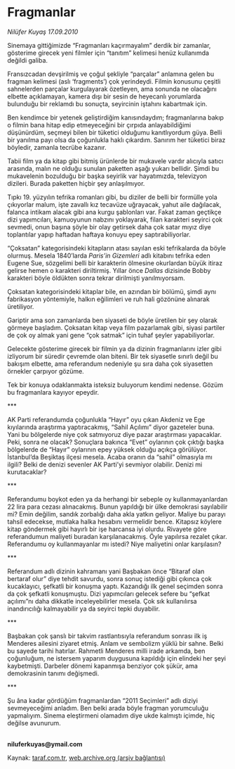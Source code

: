 # Fragmanlar

*Nilüfer Kuyaş 17.09.2010*

<div class="yazi"><p>Sinemaya gittiğimizde “Fragmanları kaçırmayalım” derdik bir zamanlar, gösterime girecek yeni filmler için “tanıtım” kelimesi henüz kullanımda değildi galiba.</p>
<p>Fransızcadan devşirilmiş ve çoğul şekliyle “parçalar” anlamına gelen bu fragman kelimesi (aslı ‘fragments’) çok yerindeydi. Filmin konusunu çeşitli sahnelerden parçalar kurgulayarak özetleyen, ama sonunda ne olacağını elbette açıklamayan, kamera dışı bir sesin de heyecanlı yorumlarda bulunduğu bir reklamdı bu sonuçta, seyircinin iştahını kabartmak için.</p>
<p>Ben kendimce bir yetenek geliştirdiğim kanısındaydım; fragmanlarına bakıp o filmin bana hitap edip etmeyeceğini bir çırpıda anlayabildiğimi düşünürdüm, seçmeyi bilen bir tüketici olduğumu kanıtlıyordum güya. Belli bir yanılma payı olsa da çoğunlukla haklı çıkardım. Sanırım her tüketici biraz böyledir, zamanla tecrübe kazanır.</p>
<p>Tabii film ya da kitap gibi bitmiş ürünlerde bir mukavele vardır alıcıyla satıcı arasında, malın ne olduğu sunulan paketten aşağı yukarı bellidir. Şimdi bu mukavelenin bozulduğu bir başka seyirlik var hayatımızda, televizyon dizileri. Burada paketten hiçbir şey anlaşılmıyor.</p>
<p>Tıpkı 19. yüzyılın tefrika romanları gibi, bu diziler de belli bir formülle yola çıkıyorlar malum, işte zavallı kız tecavüze uğrayacak, yahut aile dağılacak, falanca intikam alacak gibi ana kurgu şablonları var. Fakat zaman geçtikçe dizi yapımcıları, kamuoyunun nabzını yoklayarak, filan karakteri seyirci çok sevmedi, onun başına şöyle bir olay getirsek daha çok satar mıyız diye toplantılar yapıp haftadan haftaya konuyu epey saptırabiliyorlar.</p>
<p>“Çoksatan” kategorisindeki kitapların atası sayılan eski tefrikalarda da böyle olurmuş. Mesela 1840’larda <i>Paris’in Gizemleri</i> adlı kitabını tefrika eden Eugene Sue, sözgelimi belli bir karakterin ölmesine okurlardan büyük itiraz gelirse hemen o karakteri diriltirmiş. Yıllar önce <i>Dallas</i> dizisinde Bobby karakteri böyle öldükten sonra tekrar dirilmişti yanılmıyorsam.</p>
<p>Çoksatan kategorisindeki kitaplar bile, en azından bir bölümü, şimdi aynı fabrikasyon yöntemiyle, halkın eğilimleri ve ruh hali gözönüne alınarak üretiliyor.</p>
<p>Gariptir ama son zamanlarda ben siyaseti de böyle üretilen bir şey olarak görmeye başladım. Çoksatan kitap veya film pazarlamak gibi, siyasi partiler de çok oy almak yani gene “çok satmak” için tuhaf şeyler yapabiliyorlar.</p>
<p>Gelecekte gösterime girecek bir filmin ya da dizinin fragmanlarını izler gibi izliyorum bir süredir çevremde olan biteni. Bir tek siyasetle sınırlı değil bu bakışım elbette, ama referandum nedeniyle şu sıra daha çok siyasetten örnekler çarpıyor gözüme.</p>
<p>Tek bir konuya odaklanmakta isteksiz buluyorum kendimi nedense. Gözüm bu fragmanlara kayıyor epeydir.</p>
<p>***</p>
<p>AK Parti referandumda çoğunlukla “Hayır” oyu çıkan Akdeniz ve Ege kıyılarında araştırma yaptıracakmış, “Sahil Açılımı” diyor gazeteler buna. Yani bu bölgelerde niye çok satmıyoruz diye pazar araştırması yapacaklar. Peki, sonra ne olacak? Sonuçlara bakınca “Evet” oylarının çok çıktığı başka bölgelerde de “Hayır” oylarının epey yüksek olduğu açıkça görülüyor. İstanbul’da Beşiktaş ilçesi mesela. Acaba oranın da “sahil” olmasıyla mı ilgili? Belki de denizi sevenler AK Parti’yi sevmiyor olabilir. Denizi mi kurutacaklar?</p>
<p>***</p>
<p>Referandumu boykot eden ya da herhangi bir sebeple oy kullanmayanlardan 22 lira para cezası alınacakmış. Bunun yapıldığı bir ülke demokrasi sayılabilir mi? Emin değilim, sandık zorbalığı daha akla yatkın geliyor. Maliye bu parayı tahsil edecekse, mutlaka halka hesabını vermelidir bence. Kitapsız köylere kitap göndermek gibi hayırlı bir işe harcansa iyi olurdu. Rivayete göre referandumun maliyeti buradan karşılanacakmış. Öyle yapılırsa rezalet çıkar. Referandumu oy kullanmayanlar mı istedi? Niye maliyetini onlar karşılasın? </p>
<p>***</p>
<p>Referandum adlı dizinin kahramanı yani Başbakan önce “Bitaraf olan bertaraf olur” diye tehdit savurdu, sonra sonuç istediği gibi çıkınca çok kucaklayıcı, şefkatli bir konuşma yaptı. Kazandığı ilk genel seçimden sonra da çok şefkatli konuşmuştu. Dizi yapımcıları gelecek sefere bu “şefkat açılımı”nı daha dikkatle inceleyebilirler mesela. Çok sık kullanılırsa inandırıcılığı kalmayabilir ya da seyirci tepki duyabilir.</p>
<p>***</p>
<p>Başbakan çok şanslı bir takvim rastlantısıyla referandum sonrası ilk iş Menderes ailesini ziyaret etmiş. Anlam ve sembolizm yüklü bir sahne. Belki bu sayede tarihi hatırlar. Rahmetli Menderes milli irade arkamda, ben çoğunluğum, ne istersem yaparım duygusuna kapıldığı için elindeki her şeyi kaybetmişti. Darbeler dönemi kapanmışa benziyor çok şükür, ama demokrasinin tanımı değişmedi.</p>
<p>***</p>
<p>Şu âna kadar gördüğüm fragmanlardan “2011 Seçimleri” adlı diziyi sevmeyeceğimi anladım. Ben belki arada böyle fragman yorumculuğu yapmalıyım. Sinema eleştirmeni olamadım diye ukde kalmıştı içimde, hiç değilse avunurum.</p>
<p><b><br/>niluferkuyas@ymail.com</b></p></div>

Kaynak: [taraf.com.tr](http://www.taraf.com.tr:80/nilufer-kuyas/makale-fragmanlar.htm), [web.archive.org (arşiv bağlantısı)](http://web.archive.org/web/20100918094500/http://www.taraf.com.tr:80/nilufer-kuyas/makale-fragmanlar.htm)
